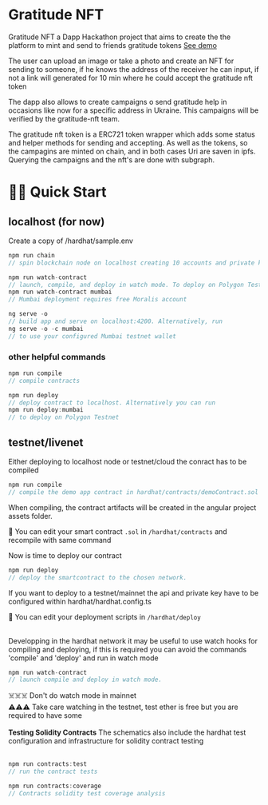 # Gratitude NFT

Gratitude NFT a Dapp Hackathon project that aims to create the the platform to mint and send to friends gratitude tokens
[See demo](https://gratitude-nft.web.app/)

The user can upload an image or take a photo and create an NFT for sending to someone, if he knows the address of the receiver he can input, if not 
a link will generated for 10 min where he could accept the gratitude nft token

The dapp also allows to create campaigns o send gratitude help in occasions like now for a specific address in Ukraine.
This campaigns will be verified by the gratitude-nft team.

The gratitude nft token is a ERC721 token wrapper which adds some status and helper methods for sending and accepting.
As well as the tokens, so the campagins are minted on chain, and in both cases Uri are saven in ipfs.
Querying the campaigns and the nft's are done with subgraph.


# 🏄‍♂️ Quick Start

## localhost (for now)

Create a copy of /hardhat/sample.env

```javascript
npm run chain
// spin blockchain node on localhost creating 10 accounts and private keys
```

```javascript
npm run watch-contract
// launch, compile, and deploy in watch mode. To deploy on Polygon Testnet, run
npm run watch-contract mumbai
// Mumbai deployment requires free Moralis account
```

```javascript
ng serve -o
// build app and serve on localhost:4200. Alternatively, run
ng serve -o -c mumbai
// to use your configured Mumbai testnet wallet
```

### other helpful commands

```javascript
npm run compile
// compile contracts
```

```javascript
npm run deploy
// deploy contract to localhost. Alternatively you can run
npm run deploy:mumbai
// to deploy on Polygon Testnet
```

## testnet/livenet

Either deploying to localhost node or testnet/cloud the conract has to be compiled

```javascript
npm run compile
// compile the demo app contract in hardhat/contracts/demoContract.sol
```

When compiling, the contract artifacts will be created in the angular project assets folder.

🔏 You can edit your smart contract `.sol` in `/hardhat/contracts` and recompile with same command

Now is time to deploy our contract

```javascript
npm run deploy
// deploy the smartcontract to the chosen network.
```

If you want to deploy to a testnet/mainnet the api and private key have to be configured within hardhat/hardhat.config.ts

💼 You can edit your deployment scripts in `/hardhat/deploy`  
 &nbsp;

Developping in the hardhat network it may be useful to use watch hooks for compiling and deploying, if this is required you can avoid the commands 'compile' and 'deploy' and run in watch mode

```javascript
npm run watch-contract
// launch compile and deploy in watch mode.
```

☠️☠️☠️ Don't do watch mode in mainnet  
⚠️⚠️⚠️ Take care watching in the testnet, test ether is free but you are required to have some  
 &nbsp;  
 **Testing Solidity Contracts**
The schematics also include the hardhat test configuration and infrastructure for solidity contract testing  
 &nbsp;

```javascript
npm run contracts:test
// run the contract tests
```

```javascript
npm run contracts:coverage
// Contracts solidity test coverage analysis
```

&nbsp;
